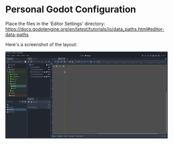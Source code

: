 # Personal Godot Configuration
Place the files in the 'Editor Settings' directory: https://docs.godotengine.org/en/latest/tutorials/io/data_paths.html#editor-data-paths

Here's a screenshot of the layout:

![Screenshot](./_media/screenshot.png)
